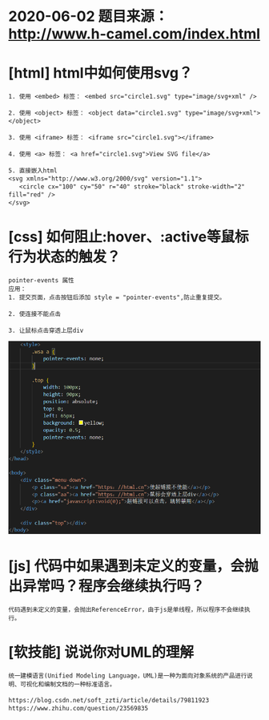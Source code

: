 # 2020-06-02 题目来源：http://www.h-camel.com/index.html

# [html] html中如何使用svg？
 
	1. 使用 <embed> 标签： <embed src="circle1.svg" type="image/svg+xml" />
	
	2. 使用 <object> 标签： <object data="circle1.svg" type="image/svg+xml"></object>

	3. 使用 <iframe> 标签： <iframe src="circle1.svg"></iframe>

	4. 使用 <a> 标签： <a href="circle1.svg">View SVG file</a>

	5. 直接嵌入html 
	<svg xmlns="http://www.w3.org/2000/svg" version="1.1">
	   <circle cx="100" cy="50" r="40" stroke="black" stroke-width="2" fill="red" />
	</svg>

# [css] 如何阻止:hover、:active等鼠标行为状态的触发？
 
	pointer-events 属性
	应用：
	1. 提交页面，点击按钮后添加 style = "pointer-events",防止重复提交。
	
	2. 使连接不能点击 

	3. 让鼠标点击穿透上层div
 
![](files/pointer-events.png)

# [js] 代码中如果遇到未定义的变量，会抛出异常吗？程序会继续执行吗？ 
 
	代码遇到未定义的变量，会抛出ReferenceError，由于js是单线程，所以程序不会继续执行。

# [软技能] 说说你对UML的理解 
	统一建模语言(Unified Modeling Language，UML)是一种为面向对象系统的产品进行说明、可视化和编制文档的一种标准语言。

	https://blog.csdn.net/soft_zzti/article/details/79811923
	https://www.zhihu.com/question/23569835